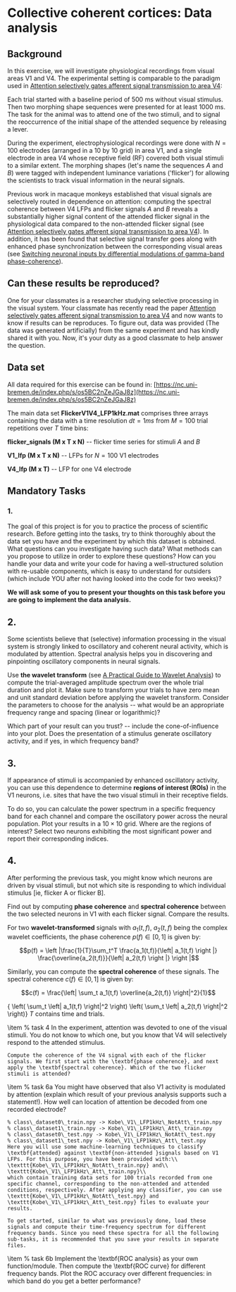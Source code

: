# Collective coherent cortices: Data analysis

## Background

In this exercise, we will investigate physiological recordings from visual areas V1 and V4. The experimental setting is comparable to the paradigm used in [Attention selectively gates afferent signal transmission to area V4](https://www.jneurosci.org/content/38/14/3441):

Each trial started with a baseline period of 500 ms without visual stimulus. Then two morphing shape sequences were presented for at least 1000 ms. The task for the animal was to attend one of the two stimuli, and to signal the reoccurrence of the initial shape of the attended sequence by releasing a lever.

During the experiment, electrophysiological recordings were done with $N=100$ electrodes (arranged in a 10 by 10 grid) in area V1, and a single electrode in area $V4$ whose receptive field (RF) covered both visual stimuli to a similar extent. The morphing shapes (let's name the sequences $A$ and $B$) were tagged with independent luminance variations ('flicker') for allowing the scientists to track visual information in the neural signals. 

Previous work in macaque monkeys established that visual signals are selectively routed in dependence on attention: computing the spectral coherence between V4 LFPs and flicker signals $A$ and $B$ reveals a substantially higher signal content of the attended flicker signal in the physiological data compared to the non-attended flicker signal (see [Attention selectively gates afferent signal transmission to area V4](https://www.jneurosci.org/content/38/14/3441)). In addition, it has been found that selective signal transfer goes along with enhanced phase synchronization between the corresponding visual areas (see [Switching neuronal inputs by differential modulations of gamma-band phase-coherence](https://www.jneurosci.org/content/32/46/16172)).

## Can these results be reproduced?

One for your classmates is a researcher studying selective processing in the visual system. Your classmate has recently read the paper [Attention selectively gates afferent signal transmission to area V4](https://www.jneurosci.org/content/38/14/3441) and now wants to know if results can be reproduces. To figure out, data was provided (The data was generated artificially) from the same experiment and has kindly shared it with you. Now, it's your duty as a good classmate to help answer the question.


## Data set
All data required for this exercise can be found in: [https://nc.uni-bremen.de/index.php/s/os5BC2nZeJGaJ8z](https://nc.uni-bremen.de/index.php/s/os5BC2nZeJGaJ8z)

The main data set **FlickerV1V4\_LFP1kHz.mat** comprises three arrays containing the data with a time resolution $dt = 1ms$ from $M=100$ trial repetitions over $T$ time bins:

**flicker\_signals (M x T x N)** -- flicker time series for stimuli $A$ and $B$

**V1\_lfp (M x T x N)** -- LFPs for $N=100$ V1 electrodes

**V4\_lfp (M x T)** -- LFP for one V4 electrode


## Mandatory Tasks

### 1.
The goal of this project is for you to practice the process of scientific research. Before getting into the tasks, try to think thoroughly about the data set you have and the experiment by which this dataset is obtained. What questions can you investigate having such data? What methods can you propose to utilize in order to explore these questions? How can you handle your data and write your code for having a well-structured solution with re-usable components, which is easy to understand for outsiders (which include YOU after not having looked into the code for two weeks)?
   
**We will ask some of you to present your thoughts on this task before you are going to implement the data analysis.**
    
## 2.
Some scientists believe that (selective) information processing in the visual system is strongly linked to oscillatory and coherent neural activity, which is modulated by attention. Spectral analysis helps you in discovering and pinpointing oscillatory components in neural signals.
  
Use **the wavelet transform** (see [A Practical Guide to Wavelet Analysis](https://doi.org/10.1175/1520-0477(1998)079<0061:APGTWA>2.0.CO;2)) to compute the trial-averaged amplitude spectrum over the whole trial duration and plot it. Make sure to transform your trials to have zero mean and unit standard deviation before applying the wavelet transform. Consider the parameters to choose for the analysis -- what would be an appropriate frequency range and spacing (linear or logarithmic)?

Which part of your result can you trust? -- include the cone-of-influence into your plot. Does the presentation of a stimulus generate oscillatory activity, and if yes, in which frequency band? 

## 3.
If appearance of stimuli is accompanied by enhanced oscillatory activity, you can use this dependence to determine **regions of interest (ROIs)** in the V1 neurons, i.e. sites that have the two visual stimuli in their receptive fields.
    
To do so, you can calculate the power spectrum in a specific frequency band for each channel and compare the oscillatory power across the neural population. Plot your results in a $10\times10$ grid. Where are the regions of interest? Select two neurons exhibiting the most significant power and report their corresponding indices.

## 4.

After performing the previous task, you might know which neurons are driven by visual stimuli, but not which site is responding to which individual stimulus [ie, flicker A or flicker B].

Find out by computing **phase coherence** and **spectral coherence** between the two selected neurons in V1 with each flicker signal. Compare the results.

For two **wavelet-transformed** signals with $a_1(t,f)$, $a_2(t,f)$ being the complex wavelet coefficients, the phase coherence $p(f) \in [0,1]$  is given by:        

$$p(f) = \left |\frac{1}{T}\sum_t^T \frac{a_1(t,f)}{\left| a_1(t,f)  \right |} \frac{\overline{a_2(t,f)}}{\left| a_2(t,f)  \right |} \right |$$
 
Similarly, you can compute the **spectral coherence** of these signals. The spectral coherence $c(f) \in [0,1]$ is given by:

$$c(f) = \frac{\left| \sum_t a_1(t,f) \overline{a_2(t,f)} \right|^2}{1}$$

{ \left( \sum_t \left| a_1(t,f)  \right|^2 \right) \left( \sum_t \left| a_2(t,f) \right|^2 \right)}
$T$ contains time and trials. 

\item 
% task 4
    In the experiment, attention was devoted to one of the visual stimuli. You do not know to which one, but you know that V4 will selectively respond to the attended stimulus.

    Compute the coherence of the V4 signal with each of the flicker signals. We first start with the \textbf{phase coherence}, and next apply the \textbf{spectral coherence}. Which of the two flicker stimuli is attended?

\item
% task 6a
    You might have observed that also V1 activity is modulated by attention (explain which result of your previous analysis supports such a statement!). How well can location of attention be decoded from one recorded electrode?

    % class\_dataset0\_train.npy -> Kobe\_V1\_LFP1kHz\_NotAtt\_train.npy
    % class\_dataset1\_train.npy -> Kobe\_V1\_LFP1kHz\_Att\_train.npy
    % class\_dataset0\_test.npy -> Kobe\_V1\_LFP1kHz\_NotAtt\_test.npy
    % class\_dataset1\_test.npy -> Kobe\_V1\_LFP1kHz\_Att\_test.npy
    Here you will use some machine-learning techniques to classify \textbf{attended} against \textbf{non-attended }signals based on V1 LFPs. For this purpose, you have been provided with:\\
    \texttt{Kobe\_V1\_LFP1kHz\_NotAtt\_train.npy} and\\
    \texttt{Kobe\_V1\_LFP1kHz\_Att\_train.npy}\\
    which contain training data sets for 100 trials recorded from one specific channel, corresponding to the non-attended and attended conditions, respectively. After applying any classifier, you can use  \texttt{Kobe\_V1\_LFP1kHz\_NotAtt\_test.npy} and \texttt{Kobe\_V1\_LFP1kHz\_Att\_test.npy} files to evaluate your results.

    To get started, similar to what was previously done, load these signals and compute their time-frequency spectrum for different frequency bands. Since you need these spectra for all the following sub-tasks, it is recommended that you save your results in separate files.

\item
% task 6b
    Implement the \textbf{ROC analysis} as your own function/module. Then compute the \textbf{ROC curve} for different frequency bands. Plot the ROC accuracy over different frequencies: in which band do you get a better performance? 


